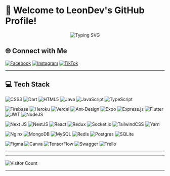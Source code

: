 
# 🌟 Welcome to LeonDev's GitHub Profile!
<p align="center">

<img src="https://readme-typing-svg.herokuapp.com?font=Fira+Code&pause=1000&color=21BDF7&background=7E19FF00&width=435&lines=hi+%F0%9F%91%8B+%2C+I'm+Van+Quyet;Nice+to+meet+you..." alt="Typing SVG" />
</p>



## 🌐 Connect with Me
[![Facebook](https://img.shields.io/badge/Facebook-%231877F2.svg?style=for-the-badge&logo=Facebook&logoColor=white)](https://www.facebook.com/leondev.asia?mibextid=LQQJ4d) 
[![Instagram](https://img.shields.io/badge/Instagram-%23E4405F.svg?style=for-the-badge&logo=Instagram&logoColor=white)](https://www.instagram.com/leondev.asia?igshid=dWpkZmd0YW41bzZ3) 
[![TikTok](https://img.shields.io/badge/TikTok-%23000000.svg?style=for-the-badge&logo=TikTok&logoColor=white)](https://www.tiktok.com/@leovn.asia)

---

## 💻 Tech Stack
![CSS3](https://img.shields.io/badge/CSS3-%231572B6.svg?style=for-the-badge&logo=css3&logoColor=white)
![Dart](https://img.shields.io/badge/Dart-%230175C2.svg?style=for-the-badge&logo=dart&logoColor=white)
![HTML5](https://img.shields.io/badge/HTML5-%23E34F26.svg?style=for-the-badge&logo=html5&logoColor=white)
![Java](https://img.shields.io/badge/Java-%23ED8B00.svg?style=for-the-badge&logo=java&logoColor=white)
![JavaScript](https://img.shields.io/badge/JavaScript-%23323330.svg?style=for-the-badge&logo=javascript&logoColor=%23F7DF1E)
![TypeScript](https://img.shields.io/badge/TypeScript-%23007ACC.svg?style=for-the-badge&logo=typescript&logoColor=white)

![Firebase](https://img.shields.io/badge/Firebase-%23039BE5.svg?style=for-the-badge&logo=firebase)
![Heroku](https://img.shields.io/badge/Heroku-%23430098.svg?style=for-the-badge&logo=heroku&logoColor=white)
![Vercel](https://img.shields.io/badge/Vercel-%23000000.svg?style=for-the-badge&logo=vercel&logoColor=white)
![Ant-Design](https://img.shields.io/badge/AntDesign-%230170FE.svg?style=for-the-badge&logo=ant-design&logoColor=white)
![Expo](https://img.shields.io/badge/Expo-%231C1E24.svg?style=for-the-badge&logo=expo&logoColor=#D04A37)
![Express.js](https://img.shields.io/badge/Express.js-%23404d59.svg?style=for-the-badge&logo=express&logoColor=%2361DAFB)
![Flutter](https://img.shields.io/badge/Flutter-%2302569B.svg?style=for-the-badge&logo=Flutter&logoColor=white)
![JWT](https://img.shields.io/badge/JWT-black?style=for-the-badge&logo=JSON%20web%20tokens)
![NodeJS](https://img.shields.io/badge/Node.js-6DA55F?style=for-the-badge&logo=node.js&logoColor=white)

![Next JS](https://img.shields.io/badge/Next-black?style=for-the-badge&logo=next.js&logoColor=white)
![NestJS](https://img.shields.io/badge/NestJS-%23E0234E.svg?style=for-the-badge&logo=nestjs&logoColor=white)
![React](https://img.shields.io/badge/React-%2320232a.svg?style=for-the-badge&logo=react&logoColor=%2361DAFB)
![Redux](https://img.shields.io/badge/Redux-%23593d88.svg?style=for-the-badge&logo=redux&logoColor=white)
![Socket.io](https://img.shields.io/badge/Socket.io-black?style=for-the-badge&logo=socket.io&badgeColor=010101)
![TailwindCSS](https://img.shields.io/badge/TailwindCSS-%2338B2AC.svg?style=for-the-badge&logo=tailwind-css&logoColor=white)
![Yarn](https://img.shields.io/badge/Yarn-%232C8EBB.svg?style=for-the-badge&logo=yarn&logoColor=white)

![Nginx](https://img.shields.io/badge/Nginx-%23009639.svg?style=for-the-badge&logo=nginx&logoColor=white)
![MongoDB](https://img.shields.io/badge/MongoDB-%234ea94b.svg?style=for-the-badge&logo=mongodb&logoColor=white)
![MySQL](https://img.shields.io/badge/MySQL-%2300f.svg?style=for-the-badge&logo=mysql&logoColor=white)
![Redis](https://img.shields.io/badge/Redis-%23DD0031.svg?style=for-the-badge&logo=redis&logoColor=white)
![Postgres](https://img.shields.io/badge/Postgres-%23316192.svg?style=for-the-badge&logo=postgresql&logoColor=white)
![SQLite](https://img.shields.io/badge/SQLite-%2307405e.svg?style=for-the-badge&logo=sqlite&logoColor=white)

![Figma](https://img.shields.io/badge/Figma-%23F24E1E.svg?style=for-the-badge&logo=figma&logoColor=white)
![Canva](https://img.shields.io/badge/Canva-%2300C4CC.svg?style=for-the-badge&logo=canva&logoColor=white)
![TensorFlow](https://img.shields.io/badge/TensorFlow-%23FF6F00.svg?style=for-the-badge&logo=TensorFlow&logoColor=white)
![Swagger](https://img.shields.io/badge/Swagger-%23Clojure.svg?style=for-the-badge&logo=swagger&logoColor=white)
![Trello](https://img.shields.io/badge/Trello-%23026AA7.svg?style=for-the-badge&logo=Trello&logoColor=white)

---


     

---

![Visitor Count](https://visitcount.itsvg.in/api?id=leondev192&icon=0&color=0)

---


